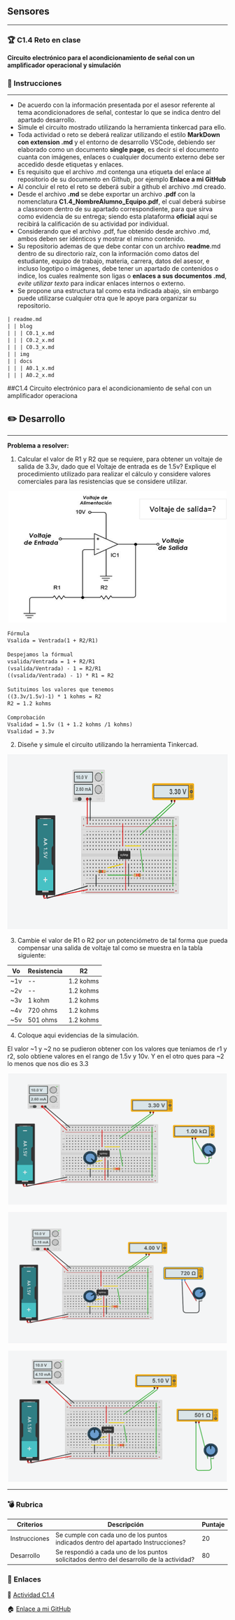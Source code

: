 ## Sensores
___
### :trophy: C1.4 Reto en clase

**Circuito electrónico para el acondicionamiento de señal con un amplificador operacional y simulación**

### :blue_book: Instrucciones

___

- De acuerdo con la información presentada por el asesor referente al tema acondicionadores de señal, contestar lo que se indica dentro del apartado desarrollo.
- Simule el circuito mostrado utilizando la herramienta tinkercad para ello.
- Toda actividad o reto se deberá realizar utilizando el estilo **MarkDown con extension .md** y el entorno de desarrollo VSCode, debiendo ser elaborado como un documento **single page**, es decir si el documento cuanta con imágenes, enlaces o cualquier documento externo debe ser accedido desde etiquetas y enlaces.
- Es requisito que el archivo .md contenga una etiqueta del enlace al repositorio de su documento en Github, por ejemplo **Enlace a mi GitHub**
- Al concluir el reto el reto se deberá subir a github el archivo .md creado.
- Desde el archivo **.md** se debe exportar un archivo **.pdf** con la nomenclatura **C1.4_NombreAlumno_Equipo.pdf**, el cual deberá subirse a classroom dentro de su apartado correspondiente, para que sirva como evidencia de su entrega; siendo esta plataforma **oficial** aquí se recibirá la calificación de su actividad por individual.
- Considerando que el archivo .pdf, fue obtenido desde archivo .md, ambos deben ser idénticos y mostrar el mismo contenido.
- Su repositorio ademas de que debe contar con un archivo **readme**.md dentro de su directorio raíz, con la información como datos del estudiante, equipo de trabajo, materia, carrera, datos del asesor, e incluso logotipo o imágenes, debe tener un apartado de contenidos o indice, los cuales realmente son ligas o **enlaces a sus documentos .md**, _evite utilizar texto_ para indicar enlaces internos o externo.
- Se propone una estructura tal como esta indicada abajo, sin embargo puede utilizarse cualquier otra que le apoye para organizar su repositorio.

```  
| readme.md
| | blog
| | | C0.1_x.md
| | | C0.2_x.md
| | | C0.3_x.md
| | img
| | docs
| | | A0.1_x.md
| | | A0.2_x.md
```

##C1.4 Circuito electrónico para el acondicionamiento de señal con un amplificador operaciona

## :pencil2: Desarrollo

___

**Problema a resolver:**

1. Calcular el valor de R1 y R2 que se requiere, para obtener un voltaje de salida de 3.3v, dado que el Voltaje de entrada es de 1.5v? Explique el procedimiento utilizado para realizar el cálculo y considere valores comerciales para las resistencias que se considere utilizar.

<p align="center">
    <img alt="Acondicionador_de_senal_AmOp" src="../img/C1.4_CircuitoAcondicionadorAmOP.png" width=500 height=300>
</p>

    Fórmula
    Vsalida = Ventrada(1 + R2/R1)
    
    Despejamos la fórmual
    vsalida/Ventrada = 1 + R2/R1
    (vsalida/Ventrada) - 1 = R2/R1
    ((vsalida/Ventrada) - 1) * R1 = R2

    Sutituimos los valores que tenemos
    ((3.3v/1.5v)-1) * 1 kohms = R2
    R2 = 1.2 kohms
    
    Comprobación 
    Vsalidad = 1.5v (1 + 1.2 kohms /1 kohms)
    Vsalidad = 3.3v
    

2. Diseñe y simule el circuito utilizando la herramienta Tinkercad.

<p align="center">
    <img alt="Acondicionador_de_senal_AmOp" src="../img/C1.4_CircuitoAcondicionadorAmOPSimulacion2.png" width=600 height=400>
</p>


3. Cambie el valor de R1 o R2 por un potenciómetro de tal forma que pueda compensar una salida de voltaje tal como se muestra en la tabla siguiente:

Vo | Resistencia | R2
---------|----------|---|
~1v|  -- | 1.2 kohms|
~2v | -- |1.2 kohms|
~3v | 1 kohm |1.2 kohms |
~4v | 720 ohms | 1.2 kohms|
~5v | 501 ohms |1.2 kohms |



4. Coloque aqui evidencias de la simulación.

El valor ~1 y ~2 no se pudieron obtener con los valores que teniamos de r1 y r2, solo obtiene valores en el rango de 1.5v y 10v. Y en el otro ques para ~2 lo menos que nos dio es 3.3 

<p align="center">
    <img alt="Acondicionador_de_senal_AmOp" src="../img/C1.4_CircuitoAcondicionadorAmOPSimulacion3.3.png" width=500 height=300>
</p>
<p align="center">
    <img alt="Acondicionador_de_senal_AmOp" src="../img/C1.4_CircuitoAcondicionadorAmOPSimulacion3.4.png" width=500 height=300>
</p>
<p align="center">
    <img alt="Acondicionador_de_senal_AmOp" src="../img/C1.4_CircuitoAcondicionadorAmOPSimulacion3.5.png" width=500 height=300>
</p>

___

### :bomb: Rubrica

| Criterios     | Descripción                                                                                  | Puntaje |
| ------------- | -------------------------------------------------------------------------------------------- | ------- |
| Instrucciones | Se cumple con cada uno de los puntos indicados dentro del apartado Instrucciones?            | 20 |
| Desarrollo    | Se respondió a cada uno de los puntos solicitados dentro del desarrollo de la actividad?     | 80      |

### :bookmark: Enlaces

:memo:  [Actividad C1.4](https://github.com/NellyQuino/SistemasProgramables/blob/main/Blog/C1.4_Circuito_electronico_para_el%20_acondicionamiento_de_se%C3%B1al_con_un_amplificador_operacional_NellyQuino.md)

:house: [Enlace a mi GitHub](https://github.com/NellyQuino/SistemasProgramables)
